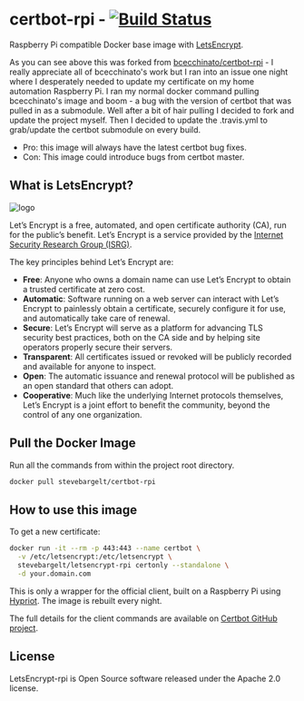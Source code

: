 # certbot-rpi - [![Build Status](https://travis-ci.org/stevebargelt/certbot-rpi.svg?branch=master)](https://travis-ci.org/stevebargelt/certbot-rpi)

Raspberry Pi compatible Docker base image with [LetsEncrypt](https://letsencrypt.org/).

As you can see above this was forked from [bcecchinato/certbot-rpi](bcecchinato/certbot-rpi) - I really appreciate all of bcecchinato's work but I ran into an issue one night where I desperately needed to update my certificate on my home automation Raspberry Pi. I ran my normal docker command pulling bcecchinato's image and boom - a bug with the version of certbot that was pulled in as a submodule. Well after a bit of hair pulling I decided to fork and update the project myself. Then I decided to update the .travis.yml to grab/update the certbot submodule on every build.

* Pro: this image will always have the latest certbot bug fixes.
* Con: This image could introduce bugs from certbot master.

## What is LetsEncrypt?

![logo](https://letsencrypt.org/images/letsencrypt-logo-horizontal.svg)

Let’s Encrypt is a free, automated, and open certificate authority (CA), run for the public’s benefit. Let’s Encrypt is a service provided by the [Internet Security Research Group (ISRG)](https://letsencrypt.org/isrg/).

The key principles behind Let’s Encrypt are:

- **Free**: Anyone who owns a domain name can use Let’s Encrypt to obtain a trusted certificate at zero cost.
- **Automatic**: Software running on a web server can interact with Let’s Encrypt to painlessly obtain a certificate, securely configure it for use, and automatically take care of renewal.
- **Secure**: Let’s Encrypt will serve as a platform for advancing TLS security best practices, both on the CA side and by helping site operators properly secure their servers.
- **Transparent**: All certificates issued or revoked will be publicly recorded and available for anyone to inspect.
- **Open**: The automatic issuance and renewal protocol will be published as an open standard that others can adopt.
- **Cooperative**: Much like the underlying Internet protocols themselves, Let’s Encrypt is a joint effort to benefit the community, beyond the control of any one organization.


## Pull the Docker Image
Run all the commands from within the project root directory.

```bash
docker pull stevebargelt/certbot-rpi
```

## How to use this image

To get a new certificate:

```bash
docker run -it --rm -p 443:443 --name certbot \
  -v /etc/letsencrypt:/etc/letsencrypt \
  stevebargelt/letsencrypt-rpi certonly --standalone \
  -d your.domain.com
```

This is only a wrapper for the official client, built on a Raspberry Pi using [Hypriot](http://blog.hypriot.com/). The image is rebuilt every night.

The full details for the client commands are available on [Certbot GitHub project](https://github.com/certbot/certbot).

## License

LetsEncrypt-rpi is Open Source software released under the Apache 2.0 license.
